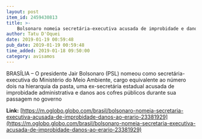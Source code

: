 ```yaml
---
layout: post
item_id: 2459430813
title: >-
    Bolsonaro nomeia secretária-executiva acusada de improbidade e danos ao erário
author: Tatu D'Oquei
date: 2019-01-19 00:59:48
pub_date: 2019-01-19 00:59:48
time_added: 2019-01-18 09:50:00
category: avisamos
---
```


BRASÍLIA – O presidente Jair Bolsonaro (PSL) nomeou como secretária-executiva do Ministério do Meio Ambiente, cargo equivalente ao número dois na hierarquia da pasta, uma ex-secretária estadual acusada de improbidade administrativa e danos aos cofres públicos durante sua passagem no governo

**Link:** [https://m.oglobo.globo.com/brasil/bolsonaro-nomeia-secretaria-executiva-acusada-de-improbidade-danos-ao-erario-23381929](https://m.oglobo.globo.com/brasil/bolsonaro-nomeia-secretaria-executiva-acusada-de-improbidade-danos-ao-erario-23381929)

